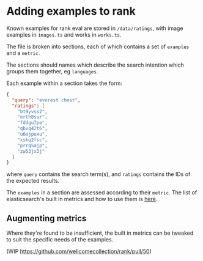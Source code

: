 # Adding examples to rank

Known examples for rank eval are stored in `/data/ratings`, with image examples in `images.ts` and works in `works.ts`.

The file is broken into sections, each of which contains a set of `examples` and a `metric`.

The sections should names which describe the search intention which groups them together, eg `languages`.

Each example within a section takes the form:

```json
{
  "query": "everest chest",
  "ratings": [
    "bt9yvss2",
    "erth8sur",
    "fddgu7pe",
    "qbvq42t6",
    "u6ejpuxu",
    "xskq2fsc",
    "prrq5ajp",
    "zw53jx3j"
  ]
}
```

where `query` contains the search term(s), and `ratings` contains the IDs of the expected results.

The `examples` in a section are assessed according to their `metric`. The list of elasticsearch's built in metrics and how to use them is [here](https://www.elastic.co/guide/en/elasticsearch/reference/master/search-rank-eval.html#_available_evaluation_metrics).

## Augmenting metrics

Where they're found to be insufficient, the built in metrics can be tweaked to suit the specific needs of the examples.

(WIP https://github.com/wellcomecollection/rank/pull/50)
